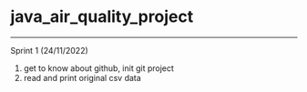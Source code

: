 # java_air_quality_project

---
Sprint 1 (24/11/2022)

1. get to know about github, init git project
2. read and print original csv data
